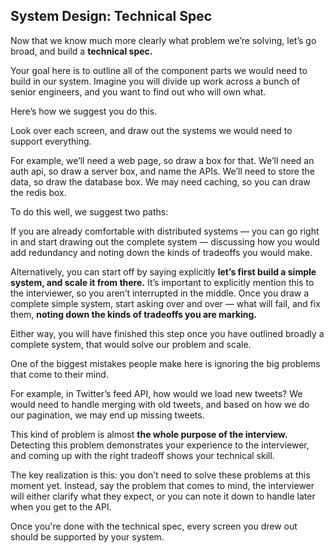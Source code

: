 ## System Design: Technical Spec
Now that we know much more clearly what problem we’re solving, let’s go broad, and build a **technical spec.**

Your goal here is to outline all of the component parts we would need to build in our system. Imagine you will divide up work across a bunch of senior engineers, and you want to find out who will own what.

Here’s how we suggest you do this.

Look over each screen, and draw out the systems we would need to support everything.

For example, we’ll need a web page, so draw a box for that. We’ll need an auth api, so draw a server box, and name the APIs. We’ll need to store the data, so draw the database box. We may need caching, so you can draw the redis box.

To do this well, we suggest two paths:

If you are already comfortable with distributed systems — you can go right in and start drawing out the complete system — discussing how you would add redundancy and noting down the kinds of tradeoffs you would make.

Alternatively, you can start off by saying explicitly **let’s first build a simple system, and scale it from there.** It’s important to explicitly mention this to the interviewer, so you aren’t interrupted in the middle. Once you draw a complete simple system, start asking over and over — what will fail, and fix them, **noting down the kinds of tradeoffs you are marking.**

Either way, you will have finished this step once you have outlined broadly a complete system, that would solve our problem and scale.

One of the biggest mistakes people make here is ignoring the big problems that come to their mind.

For example, in Twitter’s feed API, how would we load new tweets? We would need to handle merging with old tweets, and based on how we do our pagination, we may end up missing tweets.

This kind of problem is almost **the whole purpose of the interview.** Detecting this problem demonstrates your experience to the interviewer, and coming up with the right tradeoff shows your technical skill.

The key realization is this: you don’t need to solve these problems at this moment yet. Instead, say the problem that comes to mind, the interviewer will either clarify what they expect, or you can note it down to handle later when you get to the API.

Once you're done with the technical spec, every screen you drew out should be supported by your system.

